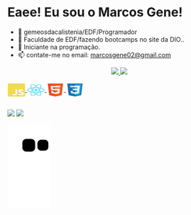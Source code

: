 # Eaee! Eu sou o Marcos Gene! 


- 🔭 gemeosdacalistenia/EDF/Programador
- 🌱 Faculdade de EDF/fazendo bootcamps no site da DIO..
- 💬 Iniciante na programação.
- 📫 contate-me no email: marcosgene02@gmail.com
<div align="center">
  <a href="https://github.com/MarcosGene">
  <img height="180em" src="https://github-readme-stats.vercel.app/api?username=MarcosGene&show_icons=true&theme=merko&include_all_commits=true&count_private=true"/>
  <img height="180em" src="https://github-readme-stats.vercel.app/api/top-langs/?username=MarcosGene&layout=compact&langs_count=7&theme=merko"/>
</div>
<div style="display: inline_block"><br>
  <img align="center" alt="MarcosGene-Js" height="30" width="40" src="https://raw.githubusercontent.com/devicons/devicon/master/icons/javascript/javascript-plain.svg">
  <img align="center" alt="MarcosGene-React" height="30" width="40" src="https://raw.githubusercontent.com/devicons/devicon/master/icons/react/react-original.svg">
  <img align="center" alt="MarcosGene-HTML" height="30" width="40" src="https://raw.githubusercontent.com/devicons/devicon/master/icons/html5/html5-original.svg">
  <img align="center" alt="MarcosGene-CSS" height="30" width="40" src="https://raw.githubusercontent.com/devicons/devicon/master/icons/css3/css3-original.svg">
  

  
  ##
 
<div> 
  <a href="https://instagram.com/marcosgene_" target="_blank"><img src="https://img.shields.io/badge/-Instagram-%23E4405F?style=for-the-badge&logo=instagram&logoColor=white" target="_blank"></a>
  <a href = "mailto:marcosgene02@gmail.com"><img src="https://img.shields.io/badge/-Gmail-%23333?style=for-the-badge&logo=gmail&logoColor=white" target="_blank"></a>
  
 
  ![Snake animation](https://github.com/marcosgene/marcosgene/blob/output/github-contribution-grid-snake.svg)
 
</div>
